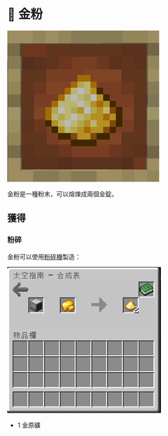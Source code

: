 # 💎 金粉

![](<../.gitbook/assets/image (234).png>)

金粉是一種粉末，可以熔煉成兩個金錠。

## 獲得

### 粉碎

金粉可以使用[粉碎機](Pulverizer.md)製造：

![](<../.gitbook/assets/image (236).png>)

* 1 金原礦
